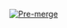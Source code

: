 [![Pre-merge](https://github.com/IvoLondon/crypto-tokens-api/workflows/Pre-merge/badge.svg?branch=main)](https://github.com/IvoLondon/crypto-tokens-api/actions?query=workflow%3A%22Pre-merge%22)
